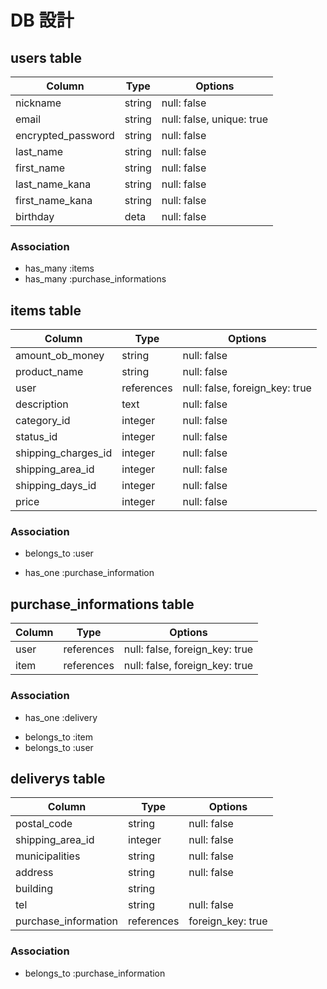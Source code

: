 # DB 設計

## users table

| Column             | Type                | Options                  |
|--------------------|---------------------|--------------------------|
| nickname           | string              | null: false              |
| email              | string              | null: false, unique: true|
| encrypted_password | string              | null: false              |
| last_name          | string              | null: false              |
| first_name         | string              | null: false              |
| last_name_kana     | string              | null: false              |
| first_name_kana    | string              | null: false              |
| birthday           | deta                | null: false              |

### Association

* has_many :items
* has_many :purchase_informations

## items table

| Column                              | Type       | Options                       |
|-------------------------------------|------------|-------------------------------|
| amount_ob_money                     | string     | null: false                   |
| product_name                        | string     | null: false                   |
| user                                | references | null: false, foreign_key: true|
| description                         | text       | null: false                   |
| category_id                         | integer    | null: false                   |
| status_id                           | integer    | null: false                   |
| shipping_charges_id                 | integer    | null: false                   |
| shipping_area_id                    | integer    | null: false                   |
| shipping_days_id                    | integer    | null: false                   |
| price                               | integer    | null: false                   |

### Association

- belongs_to :user
* has_one :purchase_information

## purchase_informations table

| Column                              | Type       | Options                       |
|-------------------------------------|------------|-------------------------------|
| user                                | references | null: false, foreign_key: true|
| item                                | references | null: false, foreign_key: true|

### Association

* has_one :delivery
- belongs_to :item
- belongs_to :user

## deliverys table

| Column                              | Type       | Options           |
|-------------------------------------|------------|-------------------|
| postal_code                         | string     | null: false       |
| shipping_area_id                    | integer    | null: false       |
| municipalities                      | string     | null: false       |
| address                             | string     | null: false       |
| building                            | string     |                   |
| tel                                 | string     | null: false       |
| purchase_information                | references | foreign_key: true |

### Association

- belongs_to :purchase_information
